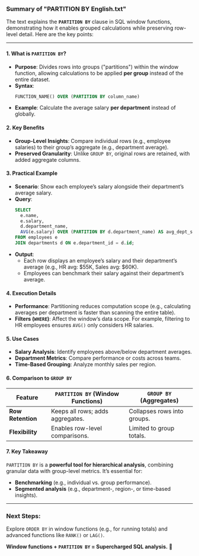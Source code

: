 ### Summary of "PARTITION BY English.txt"

The text explains the **`PARTITION BY`** clause in SQL window functions, demonstrating how it enables grouped calculations while preserving row-level detail. Here are the key points:

---

#### **1. What is `PARTITION BY`?**  
- **Purpose**: Divides rows into groups ("partitions") within the window function, allowing calculations to be applied **per group** instead of the entire dataset.  
- **Syntax**:  
  ```sql
  FUNCTION_NAME() OVER (PARTITION BY column_name)
  ```
- **Example**: Calculate the average salary **per department** instead of globally.

#### **2. Key Benefits**  
- **Group-Level Insights**: Compare individual rows (e.g., employee salaries) to their group’s aggregate (e.g., department average).  
- **Preserved Granularity**: Unlike `GROUP BY`, original rows are retained, with added aggregate columns.  

#### **3. Practical Example**  
- **Scenario**: Show each employee’s salary alongside their department’s average salary.  
- **Query**:  
  ```sql
  SELECT 
    e.name, 
    e.salary, 
    d.department_name,
    AVG(e.salary) OVER (PARTITION BY d.department_name) AS avg_dept_salary
  FROM employees e
  JOIN departments d ON e.department_id = d.id;
  ```
- **Output**:  
  - Each row displays an employee’s salary and their department’s average (e.g., HR avg: $55K, Sales avg: $60K).  
  - Employees can benchmark their salary against their department’s average.  

#### **4. Execution Details**  
- **Performance**: Partitioning reduces computation scope (e.g., calculating averages per department is faster than scanning the entire table).  
- **Filters (`WHERE`)**: Affect the window’s data scope. For example, filtering to HR employees ensures `AVG()` only considers HR salaries.  

#### **5. Use Cases**  
- **Salary Analysis**: Identify employees above/below department averages.  
- **Department Metrics**: Compare performance or costs across teams.  
- **Time-Based Grouping**: Analyze monthly sales per region.  

#### **6. Comparison to `GROUP BY`**  
| Feature          | `PARTITION BY` (Window Functions) | `GROUP BY` (Aggregates) |  
|------------------|-----------------------------------|-------------------------|  
| **Row Retention** | Keeps all rows; adds aggregates.  | Collapses rows into groups. |  
| **Flexibility**  | Enables row-level comparisons.    | Limited to group totals. |  

#### **7. Key Takeaway**  
`PARTITION BY` is a **powerful tool for hierarchical analysis**, combining granular data with group-level metrics. It’s essential for:  
- **Benchmarking** (e.g., individual vs. group performance).  
- **Segmented analysis** (e.g., department-, region-, or time-based insights).  

---

### **Next Steps**:  
Explore `ORDER BY` in window functions (e.g., for running totals) and advanced functions like `RANK()` or `LAG()`.  

**Window functions + `PARTITION BY` = Supercharged SQL analysis.** 🚀